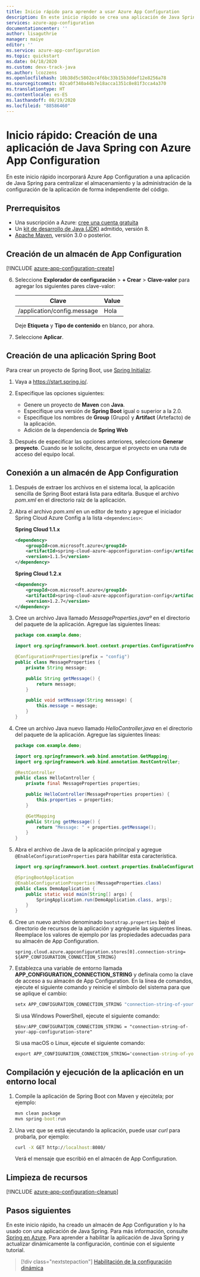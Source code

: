 ```yaml
---
title: Inicio rápido para aprender a usar Azure App Configuration
description: En este inicio rápido se crea una aplicación de Java Spring con Azure App Configuration para centralizar el almacenamiento y la administración de la configuración de la aplicación de forma independiente del código.
services: azure-app-configuration
documentationcenter: ''
author: lisaguthrie
manager: maiye
editor: ''
ms.service: azure-app-configuration
ms.topic: quickstart
ms.date: 04/18/2020
ms.custom: devx-track-java
ms.author: lcozzens
ms.openlocfilehash: 10b38d5c5802ec4f6bc33b15b3ddef12e8256a78
ms.sourcegitcommit: 02ca0f340a44b7e18acca1351c8e81f3cca4a370
ms.translationtype: HT
ms.contentlocale: es-ES
ms.lasthandoff: 08/19/2020
ms.locfileid: "88586460"
---
```

# <a name="quickstart-create-a-java-spring-app-with-azure-app-configuration"></a>Inicio rápido: Creación de una aplicación de Java Spring con Azure App Configuration

En este inicio rápido incorporará Azure App Configuration a una aplicación de Java Spring para centralizar el almacenamiento y la administración de la configuración de la aplicación de forma independiente del código.

## <a name="prerequisites"></a>Prerrequisitos

- Una suscripción a Azure: [cree una cuenta gratuita](https://azure.microsoft.com/free/)
- Un [kit de desarrollo de Java (JDK)](https://docs.microsoft.com/java/azure/jdk) admitido, versión 8.
- [Apache Maven](https://maven.apache.org/download.cgi), versión 3.0 o posterior.

## <a name="create-an-app-configuration-store"></a>Creación de un almacén de App Configuration

[!INCLUDE [azure-app-configuration-create](../../includes/azure-app-configuration-create.md)]

6. Seleccione **Explorador de configuración** >  **+ Crear** > **Clave-valor** para agregar los siguientes pares clave-valor:

    | Clave | Value |
    |---|---|
    | /application/config.message | Hola |

    Deje **Etiqueta** y **Tipo de contenido** en blanco, por ahora.

7. Seleccione **Aplicar**.

## <a name="create-a-spring-boot-app"></a>Creación de una aplicación Spring Boot

Para crear un proyecto de Spring Boot, use [Spring Initializr](https://start.spring.io/).

1. Vaya a <https://start.spring.io/>.

1. Especifique las opciones siguientes:

   - Genere un proyecto de **Maven** con **Java**.
   - Especifique una versión de **Spring Boot** igual o superior a la 2.0.
   - Especifique los nombres de **Group** (Grupo) y **Artifact** (Artefacto) de la aplicación.
   - Adición de la dependencia de **Spring Web**

1. Después de especificar las opciones anteriores, seleccione **Generar proyecto**. Cuando se le solicite, descargue el proyecto en una ruta de acceso del equipo local.

## <a name="connect-to-an-app-configuration-store"></a>Conexión a un almacén de App Configuration

1. Después de extraer los archivos en el sistema local, la aplicación sencilla de Spring Boot estará lista para editarla. Busque el archivo *pom.xml* en el directorio raíz de la aplicación.

1. Abra el archivo *pom.xml* en un editor de texto y agregue el iniciador Spring Cloud Azure Config a la lista `<dependencies>`:

    **Spring Cloud 1.1.x**

    ```xml
    <dependency>
        <groupId>com.microsoft.azure</groupId>
        <artifactId>spring-cloud-azure-appconfiguration-config</artifactId>
        <version>1.1.5</version>
    </dependency>
    ```

    **Spring Cloud 1.2.x**

    ```xml
    <dependency>
        <groupId>com.microsoft.azure</groupId>
        <artifactId>spring-cloud-azure-appconfiguration-config</artifactId>
        <version>1.2.7</version>
    </dependency>
    ```

1. Cree un archivo Java llamado *MessageProperties.javaº* en el directorio del paquete de la aplicación. Agregue las siguientes líneas:

    ```java
    package com.example.demo;

    import org.springframework.boot.context.properties.ConfigurationProperties;

    @ConfigurationProperties(prefix = "config")
    public class MessageProperties {
        private String message;

        public String getMessage() {
            return message;
        }

        public void setMessage(String message) {
            this.message = message;
        }
    }
    ```

1. Cree un archivo Java nuevo llamado *HelloController.java* en el directorio del paquete de la aplicación. Agregue las siguientes líneas:

    ```java
    package com.example.demo;

    import org.springframework.web.bind.annotation.GetMapping;
    import org.springframework.web.bind.annotation.RestController;

    @RestController
    public class HelloController {
        private final MessageProperties properties;

        public HelloController(MessageProperties properties) {
            this.properties = properties;
        }

        @GetMapping
        public String getMessage() {
            return "Message: " + properties.getMessage();
        }
    }
    ```

1. Abra el archivo de Java de la aplicación principal y agregue `@EnableConfigurationProperties` para habilitar esta característica.

    ```java
    import org.springframework.boot.context.properties.EnableConfigurationProperties;

    @SpringBootApplication
    @EnableConfigurationProperties(MessageProperties.class)
    public class DemoApplication {
        public static void main(String[] args) {
            SpringApplication.run(DemoApplication.class, args);
        }
    }
    ```

1. Cree un nuevo archivo denominado `bootstrap.properties` bajo el directorio de recursos de la aplicación y agréguele las siguientes líneas. Reemplace los valores de ejemplo por las propiedades adecuadas para su almacén de App Configuration.

    ```CLI
    spring.cloud.azure.appconfiguration.stores[0].connection-string= ${APP_CONFIGURATION_CONNECTION_STRING}
    ```

1. Establezca una variable de entorno llamada **APP_CONFIGURATION_CONNECTION_STRING** y defínala como la clave de acceso a su almacén de App Configuration. En la línea de comandos, ejecute el siguiente comando y reinicie el símbolo del sistema para que se aplique el cambio:

    ```cmd
    setx APP_CONFIGURATION_CONNECTION_STRING "connection-string-of-your-app-configuration-store"
    ```

    Si usa Windows PowerShell, ejecute el siguiente comando:

    ```azurepowershell
    $Env:APP_CONFIGURATION_CONNECTION_STRING = "connection-string-of-your-app-configuration-store"
    ```

    Si usa macOS o Linux, ejecute el siguiente comando:

    ```cmd
    export APP_CONFIGURATION_CONNECTION_STRING='connection-string-of-your-app-configuration-store'
    ```

## <a name="build-and-run-the-app-locally"></a>Compilación y ejecución de la aplicación en un entorno local

1. Compile la aplicación de Spring Boot con Maven y ejecútela; por ejemplo:

    ```cmd
    mvn clean package
    mvn spring-boot:run
    ```

2. Una vez que se está ejecutando la aplicación, puede usar *curl* para probarla, por ejemplo:

      ```cmd
      curl -X GET http://localhost:8080/
      ```

    Verá el mensaje que escribió en el almacén de App Configuration.

## <a name="clean-up-resources"></a>Limpieza de recursos

[!INCLUDE [azure-app-configuration-cleanup](../../includes/azure-app-configuration-cleanup.md)]

## <a name="next-steps"></a>Pasos siguientes

En este inicio rápido, ha creado un almacén de App Configuration y lo ha usado con una aplicación de Java Spring. Para más información, consulte [Spring en Azure](https://docs.microsoft.com/java/azure/spring-framework/). Para aprender a habilitar la aplicación de Java Spring y actualizar dinámicamente la configuración, continúe con el siguiente tutorial.

> [!div class="nextstepaction"]
> [Habilitación de la configuración dinámica](./enable-dynamic-configuration-java-spring-app.md)
